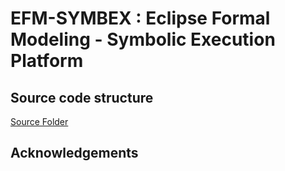 # EFM-SYMBEX : Eclipse Formal Modeling - Symbolic Execution Platform

## Source code structure
[Source Folder](src/README.md)

## Acknowledgements


